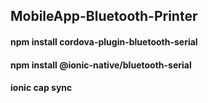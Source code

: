 ## MobileApp-Bluetooth-Printer

#### npm install cordova-plugin-bluetooth-serial
#### npm install @ionic-native/bluetooth-serial
#### ionic cap sync

